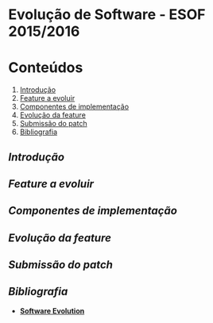 Evolução de Software - ESOF 2015/2016
========

# Conteúdos
1. [Introdução](#introdução)
2. [Feature a evoluir](#feature)
3. [Componentes de implementação](#components)
4. [Evolução da feature](#evolution)
5. [Submissão do patch](#submission)
6. [Bibliografia](#bli)

## *Introdução* <a name="introdução"></a>

## *Feature a evoluir* <a name="feature"></a>

## *Componentes de implementação* <a name="components"></a>

## *Evolução da feature* <a name="evolution"></a>

## *Submissão do patch* <a name="submission"></a>

## *Bibliografia*  <a name="bli"></a>

  * **[Software Evolution](https://moodle.up.pt/pluginfile.php/80714/mod_resource/content/1/software_evolution.pdf)**
